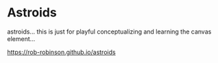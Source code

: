 # Astroids

astroids... this is just for playful conceptualizing and learning the canvas element...

<https://rob-robinson.github.io/astroids>
